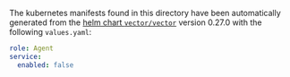 The kubernetes manifests found in this directory have been automatically generated
from the [helm chart `vector/vector`](https://github.com/vectordotdev/helm-charts/tree/master/charts/vector)
version 0.27.0 with the following `values.yaml`:

```yaml
role: Agent
service:
  enabled: false
```
